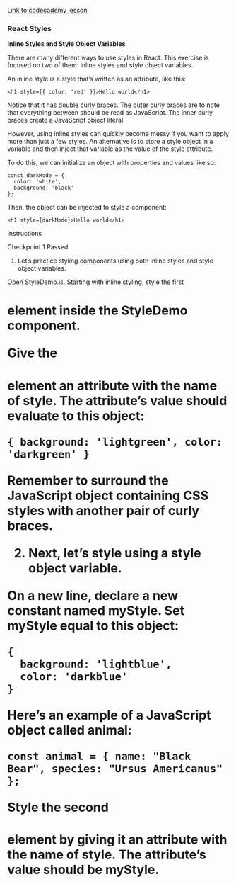 [Link to codecademy lesson](https://www.codecademy.com/courses/react-101/lessons/react-style/exercises/inline-styles-and-style-object-variables)


### React Styles
**Inline Styles and Style Object Variables**


There are many different ways to use styles in React. This exercise is focused on two of them: inline styles and style object variables.

An inline style is a style that’s written as an attribute, like this:
```
<h1 style={{ color: 'red' }}>Hello world</h1>
```
Notice that it has double curly braces. The outer curly braces are to note that everything between should be read as JavaScript. The inner curly braces create a JavaScript object literal.

However, using inline styles can quickly become messy if you want to apply more than just a few styles. An alternative is to store a style object in a variable and then inject that variable as the value of the style attribute.

To do this, we can initialize an object with properties and values like so:
```
const darkMode = {
  color: 'white',
  background: 'black'
};
```
Then, the object can be injected to style a component:
```
<h1 style={darkMode}>Hello world</h1>
```
Instructions

Checkpoint 1 Passed

1.    Let’s practice styling components using both inline styles and style object variables.

Open StyleDemo.js. Starting with inline styling, style the first <h1> element inside the StyleDemo component.

Give the <h1> element an attribute with the name of style. The attribute’s value should evaluate to this object:
```
{ background: 'lightgreen', color: 'darkgreen' }
```

Remember to surround the JavaScript object containing CSS styles with another pair of curly braces.

2. Next, let’s style using a style object variable.

On a new line, declare a new constant named myStyle. Set myStyle equal to this object:
```
{
  background: 'lightblue',
  color: 'darkblue'
}
```
Here’s an example of a JavaScript object called animal:
```
const animal = { name: "Black Bear", species: "Ursus Americanus" };
```
Style the second <h1> element by giving it an attribute with the name of style. The attribute’s value should be myStyle.
